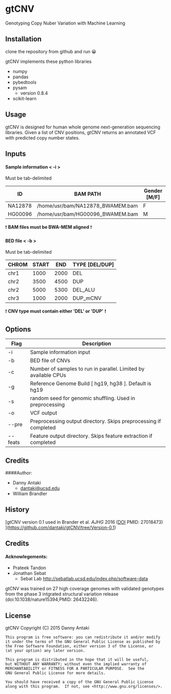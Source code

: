 gtCNV
=====
Genotyping Copy Nuber Variation with Machine Learning

## Installation

clone the repository from github and run :grinning:

gtCNV implements these python libraries

* numpy
* pandas
* pybedtools
* pysam 
    * version 0.8.4
* scikit-learn

## Usage

gtCNV is designed for human whole genome next-generation sequencing libraries. Given a list of CNV positions, gtCNV returns an annotated VCF with predicted copy number states.

## Inputs

#### Sample information < -i >

Must be tab-delimited

ID | BAM PATH | Gender [M/F]
--- | --- | --- 
NA12878 | /home/usr/bam/NA12878_BWAMEM.bam | F
HG00096 | /home/usr/bam/HG00096_BWAMEM.bam | M

:heavy_exclamation_mark: **BAM files must be BWA-MEM aligned** :heavy_exclamation_mark:

#### BED file < -b > 

Must be tab-delimited

CHROM | START | END | TYPE [DEL/DUP]
--- | --- | --- | --- 
chr1 | 1000 | 2000 | DEL 
chr2 | 3500 | 4500 | DUP
chr2 | 5000 | 5300 | DEL_ALU
chr3 | 1000 | 2000 | DUP_mCNV

:heavy_exclamation_mark: **CNV type must contain either 'DEL' or 'DUP'** :heavy_exclamation_mark:

## Options

Flag | Description
--- | ------------
-i | Sample information input
-b | BED file of CNVs
-c | Number of samples to run in parallel. Limited by available CPUs
-g | Reference Genome Build [ hg19, hg38 ]. Default is hg19
-s | random seed for genomic shuffling. Used in preprocessing
-o | VCF output 
--pre | Preprocessing output directory. Skips preprocessing if completed
--feats | Feature output directory. Skips feature extraction if completed

## Credits

####Author:

* Danny Antaki
    * dantaki@ucsd.edu
* William Brandler

## History

[gtCNV version 0.1 used in Brander et al. *AJHG* 2016 ([DOI](http://dx.doi.org/10.1016/j.ajhg.2016.02.018) PMID:    27018473) ](https://github.com/dantaki/gtCNV/tree/Version-0.1)
## Credits

#### Acknowlegements:

* Prateek Tandon 
* Jonathan Sebat
    * Sebat Lab http://sebatlab.ucsd.edu/index.php/software-data


gtCNV was trained on 27 high coverage genomes with validated genotypes from the phase 3 intgrated structural variation release (doi:10.1038/nature15394;PMID:     26432246). 
## License

gtCNV
    Copyright (C) 2015  Danny Antaki

    This program is free software: you can redistribute it and/or modify
    it under the terms of the GNU General Public License as published by
    the Free Software Foundation, either version 3 of the License, or
    (at your option) any later version.

    This program is distributed in the hope that it will be useful,
    but WITHOUT ANY WARRANTY; without even the implied warranty of
    MERCHANTABILITY or FITNESS FOR A PARTICULAR PURPOSE.  See the
    GNU General Public License for more details.

    You should have received a copy of the GNU General Public License
    along with this program.  If not, see <http://www.gnu.org/licenses/>.
